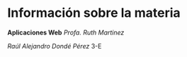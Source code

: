# Información sobre la materia
**Aplicaciones Web**
*Profa. Ruth Martinez*

*Raúl Alejandro Dondé Pérez*
3-E
